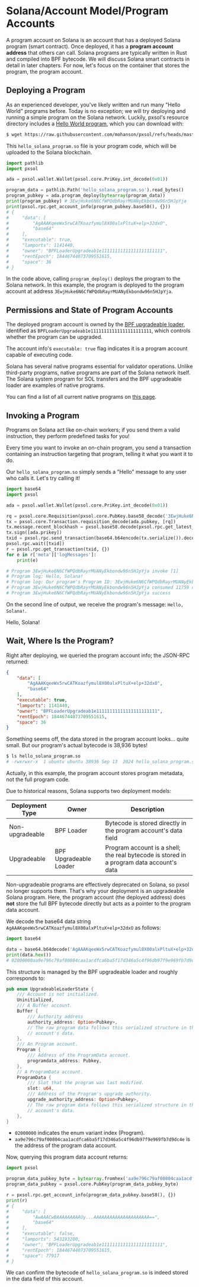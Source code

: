 # Solana/Account Model/Program Accounts

A program account on Solana is an account that has a deployed Solana program (smart contract). Once deployed, it has a **program account address** that others can call. Solana programs are typically written in Rust and compiled into BPF bytecode. We will discuss Solana smart contracts in detail in later chapters. For now, let's focus on the container that stores the program, the program account.

## Deploying a Program

As an experienced developer, you've likely written and run many "Hello World" programs before. Today is no exception; we will try deploying and running a simple program on the Solana network. Luckily, pxsol's resource directory includes a [Hello World program](https://github.com/mohanson/pxsol/blob/master/res/hello_solana_program.so), which you can download with:

```sh
$ wget https://raw.githubusercontent.com/mohanson/pxsol/refs/heads/master/res/hello_solana_program.so
```

This `hello_solana_program.so` file is your program code, which will be uploaded to the Solana blockchain.

```py
import pathlib
import pxsol

ada = pxsol.wallet.Wallet(pxsol.core.PriKey.int_decode(0x01))

program_data = pathlib.Path('hello_solana_program.so').read_bytes()
program_pubkey = ada.program_deploy(bytearray(program_data))
print(program_pubkey) # 3EwjHuke6N6CfWPQdbRayrMUANyEkbondw96n5HJpYja
print(pxsol.rpc.get_account_info(program_pubkey.base58(), {}))
# {
#     "data": [
#         "AgAAAKqeeWx5rwCATKoazfymul8X00alxPltuX+elp+32dxO",
#         "base64"
#     ],
#     "executable": true,
#     "lamports": 1141440,
#     "owner": "BPFLoaderUpgradeab1e11111111111111111111111",
#     "rentEpoch": 18446744073709551615,
#     "space": 36
# }
```

In the code above, calling `program_deploy()` deploys the program to the Solana network. In this example, the program is deployed to the program account at address `3EwjHuke6N6CfWPQdbRayrMUANyEkbondw96n5HJpYja`.

## Permissions and State of Program Accounts

The deployed program account is owned by the [BPF upgradeable loader](https://docs.anza.xyz/runtime/programs#bpf-loader), identified as `BPFLoaderUpgradeab1e11111111111111111111111`, which controls whether the program can be upgraded.

The account info's `executable: true` flag indicates it is a program account capable of executing code.

Solana has several native programs essential for validator operations. Unlike third-party programs, native programs are part of the Solana network itself. The Solana system program for SOL transfers and the BPF upgradeable loader are examples of native programs.

You can find a list of all current native programs on [this page](https://docs.anza.xyz/runtime/programs).

## Invoking a Program

Programs on Solana act like on-chain workers; if you send them a valid instruction, they perform predefined tasks for you!

Every time you want to invoke an on-chain program, you send a transaction containing an instruction targeting that program, telling it what you want it to do.

Our `hello_solana_program.so` simply sends a "Hello" message to any user who calls it. Let's try calling it!

```py
import base64
import pxsol

ada = pxsol.wallet.Wallet(pxsol.core.PriKey.int_decode(0x01))

rq = pxsol.core.Requisition(pxsol.core.PubKey.base58_decode('3EwjHuke6N6CfWPQdbRayrMUANyEkbondw96n5HJpYja'), [], bytearray())
tx = pxsol.core.Transaction.requisition_decode(ada.pubkey, [rq])
tx.message.recent_blockhash = pxsol.base58.decode(pxsol.rpc.get_latest_blockhash({})['blockhash'])
tx.sign([ada.prikey])
txid = pxsol.rpc.send_transaction(base64.b64encode(tx.serialize()).decode(), {})
pxsol.rpc.wait([txid])
r = pxsol.rpc.get_transaction(txid, {})
for e in r['meta']['logMessages']:
    print(e)

# Program 3EwjHuke6N6CfWPQdbRayrMUANyEkbondw96n5HJpYja invoke [1]
# Program log: Hello, Solana!
# Program log: Our program's Program ID: 3EwjHuke6N6CfWPQdbRayrMUANyEkbondw96n5HJpYja
# Program 3EwjHuke6N6CfWPQdbRayrMUANyEkbondw96n5HJpYja consumed 11759 of 200000 compute units
# Program 3EwjHuke6N6CfWPQdbRayrMUANyEkbondw96n5HJpYja success
```

On the second line of output, we receive the program's message: `Hello, Solana!`.

Hello, Solana!

## Wait, Where Is the Program?

Right after deploying, we queried the program account info; the JSON-RPC returned:

```json
{
    "data": [
        "AgAAAKqeeWx5rwCATKoazfymul8X00alxPltuX+elp+32dxO",
        "base64"
    ],
    "executable": true,
    "lamports": 1141440,
    "owner": "BPFLoaderUpgradeab1e11111111111111111111111",
    "rentEpoch": 18446744073709551615,
    "space": 36
}
```

Something seems off, the data stored in the program account looks... quite small. But our program's actual bytecode is 38,936 bytes!

```sh
$ ls hello_solana_program.so
# -rwxrwxr-x  1 ubuntu ubuntu 38936 Sep 13  2024 hello_solana_program.so
```

Actually, in this example, the program account stores program metadata, not the full program code.

Due to historical reasons, Solana supports two deployment models:

| Deployment Type |         Owner          |                                       Description                                        |
| --------------- | ---------------------- | ---------------------------------------------------------------------------------------- |
| Non-upgradeable | BPF Loader             | Bytecode is stored directly in the program account's data field                          |
| Upgradeable     | BPF Upgradeable Loader | Program account is a shell; the real bytecode is stored in a program data account's data |

Non-upgradeable programs are effectively deprecated on Solana, so pxsol no longer supports them. That's why your deployment is an upgradeable Solana program. Here, the program account (the deployed address) does **not** store the full BPF bytecode directly but acts as a pointer to the program data account.

We decode the base64 data string `AgAAAKqeeWx5rwCATKoazfymul8X00alxPltuX+elp+32dxO` as follows:

```py
import base64

data = base64.b64decode('AgAAAKqeeWx5rwCATKoazfymul8X00alxPltuX+elp+32dxO')
print(data.hex())
# 02000000aa9e796c79af00804caa1acdfca6ba5f17d346a5c4f96db97f9e969fb7d9dc4e
```

This structure is managed by the BPF upgradeable loader and roughly corresponds to:

```rs
pub enum UpgradeableLoaderState {
    /// Account is not initialized.
    Uninitialized,
    /// A Buffer account.
    Buffer {
        /// Authority address
        authority_address: Option<Pubkey>,
        // The raw program data follows this serialized structure in the
        // account's data.
    },
    /// An Program account.
    Program {
        /// Address of the ProgramData account.
        programdata_address: Pubkey,
    },
    // A ProgramData account.
    ProgramData {
        /// Slot that the program was last modified.
        slot: u64,
        /// Address of the Program's upgrade authority.
        upgrade_authority_address: Option<Pubkey>,
        // The raw program data follows this serialized structure in the
        // account's data.
    },
}
```

- `02000000` indicates the enum variant index (Program).
- `aa9e796c79af00804caa1acdfca6ba5f17d346a5c4f96db97f9e969fb7d9dc4e` is the address of the program data account.

Now, querying this program data account returns:

```py
import pxsol

program_data_pubkey_byte = bytearray.fromhex('aa9e796c79af00804caa1acdfca6ba5f17d346a5c4f96db97f9e969fb7d9dc4e')
program_data_pubkey = pxsol.core.PubKey(program_data_pubkey_byte)

r = pxsol.rpc.get_account_info(program_data_pubkey.base58(), {})
print(r)
# {
#     "data": [
#         "AwAAACwBAAAAAAAAAUy...AAAAAAAAAAAAAAAAAAAAA==",
#         "base64"
#     ],
#     "executable": false,
#     "lamports": 543193200,
#     "owner": "BPFLoaderUpgradeab1e11111111111111111111111",
#     "rentEpoch": 18446744073709551615,
#     "space": 77917
# }
```

We can confirm the bytecode of `hello_solana_program.so` is indeed stored in the data field of this account.
